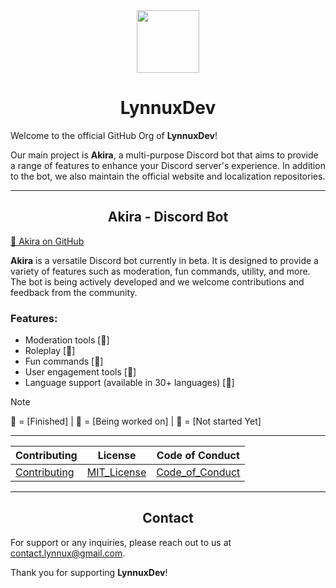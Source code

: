 <div align="center">
  <img src="https://avatars.githubusercontent.com/u/151574933?s=200&v=4" width=100px">
  <h1>LynnuxDev</h1>
</div>

Welcome to the official GitHub Org of **LynnuxDev**!

Our main project is **Akira**, a multi-purpose Discord bot that aims to provide a range of features to enhance your Discord server's experience. In addition to the bot, we also maintain the official website and localization repositories.

---

## <div align="center">Akira - Discord Bot</div>

[🔗 Akira on GitHub](https://github.com/LynnuxDev/Akira)

**Akira** is a versatile Discord bot currently in beta. It is designed to provide a variety of features such as moderation, fun commands, utility, and more. The bot is being actively developed and we welcome contributions and feedback from the community.

### Features:

- Moderation tools [🔻]
- Roleplay [🔸]
- Fun commands [🔻]
- User engagement tools [🔻]
- Language support (available in 30+ languages) [🔸]

> [!NOTE]
>🔹 = [Finished] | 🔸 = [Being worked on] | 🔻 = [Not started Yet]

---

| Contributing   | License       | Code of Conduct   |
|----------------|---------------|-------------------|
| [Contributing] | [MIT_License] | [Code_of_Conduct] |

---

## <div align="center">Contact</div>

For support or any inquiries, please reach out to us at [contact.lynnux@gmail.com](mailto:contact.lynnux@gmail.com).

Thank you for supporting **LynnuxDev**!

[Contributing]: https://github.com/LynnuxDev/Akira/blob/Beta/.github/CONTRIBUTING.md
[Code_of_Conduct]: https://github.com/LynnuxDev/Akira/blob/Beta/.github/CODE_OF_CONDUCT.md
[MIT_License]: https://github.com/LynnuxDev/Akira/blob/Beta/LICENSE
